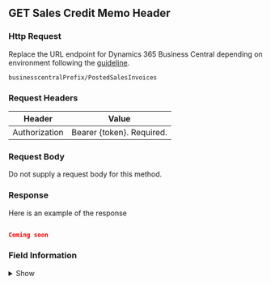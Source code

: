 ## GET Sales Credit Memo Header

### Http Request

Replace the URL endpoint for Dynamics 365 Business Central depending on environment following the [guideline](#endpoints-businesscentralPrefix-structure).

~~~ api
businesscentralPrefix/PostedSalesInvoices
~~~

### Request Headers

Header | Value |
--- | --- |
Authorization | Bearer {token}. Required.|

### Request Body

Do not supply a request body for this method.

### Response

Here is an example of the response

```json

Coming soon

```

### Field Information
<details>
  <summary>Show</summary>

| Relation | Source Table | Field Caption | Field Type | Field Length | Note |
| ----------- | ----------- | ----------- | -------- | ---------- |---------- |
| 1 | Sales Invoice Header | System Id | GUID |  |  |
| 1 | Sales Invoice Header | Sell-to Customer No. | String | 20 |  |
| 1 | Sales Invoice Header | No. | String | 20 | |
| 1 | Sales Invoice Header | Your Reference | 35 |  |  |
| 1 | Sales Invoice Header | Ship-to Code | String |  |  |
| 1 | Sales Invoice Header | Ship-to Name | String | 35 |  |
| 1 | Sales Invoice Header | Ship-to Name 2 | String | 50 |  |
| 1 | Sales Invoice Header | Ship-to Address | String | 50  |   |
| 1 | Sales Invoice Header | Ship-to Address 2 | String | 50 |  |
| 1 | Sales Invoice Header | Ship-to City | String | 30 |  |
| 1 | Sales Invoice Header | Ship-to Contact | String | 20 |  |
| 1 | Sales Invoice Header | Posting Date | Date |  |  |
| 1 | Sales Invoice Header | Shipment Date | Date |  |  |
| 1 | Sales Invoice Header | Shipment Method Code | String | 20 | |
| 1 | Sales Invoice Header | Location Code | String | 10 |  |
| 1 | Sales Invoice Header | Salesperson Code | String | 20 |  |
| 1 | Sales Invoice Header | Order No. | String | 20 |  |
| 1 | Sales Invoice Header | Amount | Decimal |   |  |
| 1 | Sales Invoice Header | Amount Including VAT | Decimal |   |  
| 1 | Sales Invoice Header | Sell-to Customer Name | String | 100  |  |
| 1 | Sales Invoice Header | Ship-to Post Code | String | 20  |  |
| 1 | Sales Invoice Header | Ship-to County | String | 30  |  |
| 1 | Sales Invoice Header | Ship-to Country/Region Code | String | 30  |  |
| 1 | Sales Invoice Header | External Document No. | String | 35 |  |
| 1 | Sales Invoice Header | Duty Status | Code | 20  |  |
| 1 | Sales Invoice Header | Sales Document Type| String | 20 |  |

